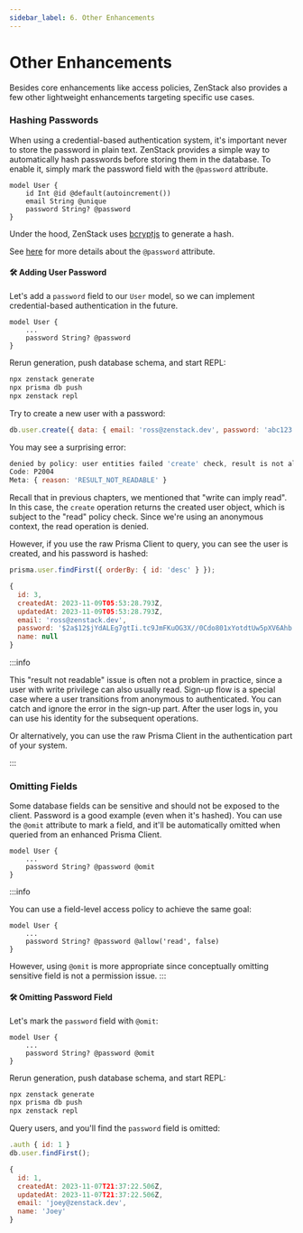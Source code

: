 ```yaml
---
sidebar_label: 6. Other Enhancements
---
```


# Other Enhancements

Besides core enhancements like access policies, ZenStack also provides a few other lightweight enhancements targeting specific use cases.

### Hashing Passwords

When using a credential-based authentication system, it's important never to store the password in plain text. ZenStack provides a simple way to automatically hash passwords before storing them in the database. To enable it, simply mark the password field with the `@password` attribute.

```zmodel
model User {
    id Int @id @default(autoincrement())
    email String @unique
    password String? @password
}
```

Under the hood, ZenStack uses [bcryptjs](https://github.com/dcodeIO/bcrypt.js/tree/master) to generate a hash.

See [here](../../reference/zmodel-language#password) for more details about the `@password` attribute.

#### 🛠️ Adding User Password

Let's add a `password` field to our `User` model, so we can implement credential-based authentication in the future.

```zmodel
model User {
    ...
    password String? @password
}
```

Rerun generation, push database schema, and start REPL:

```bash
npx zenstack generate
npx prisma db push
npx zenstack repl
```

Try to create a new user with a password:

```js
db.user.create({ data: { email: 'ross@zenstack.dev', password: 'abc123' }})
```

You may see a surprising error:

```js
denied by policy: user entities failed 'create' check, result is not allowed to be read back
Code: P2004
Meta: { reason: 'RESULT_NOT_READABLE' }
```

Recall that in previous chapters, we mentioned that "write can imply read". In this case, the `create` operation returns the created user object, which is subject to the "read" policy check. Since we're using an anonymous context, the read operation is denied.

However, if you use the raw Prisma Client to query, you can see the user is created, and his password is hashed:

```js
prisma.user.findFirst({ orderBy: { id: 'desc' } });
```

```js
{
  id: 3,
  createdAt: 2023-11-09T05:53:28.793Z,
  updatedAt: 2023-11-09T05:53:28.793Z,
  email: 'ross@zenstack.dev',
  password: '$2a$12$jYdALEg7gtIi.tc9JmFKuOG3X//0Cdo801xYotdtUw5pXV6Ahb.2m',
  name: null
}
```

:::info

This "result not readable" issue is often not a problem in practice, since a user with write privilege can also usually read. Sign-up flow is a special case where a user transitions from anonymous to authenticated. You can catch and ignore the error in the sign-up part. After the user logs in, you can use his identity for the subsequent operations.

Or alternatively, you can use the raw Prisma Client in the authentication part of your system.

:::

### Omitting Fields

Some database fields can be sensitive and should not be exposed to the client. Password is a good example (even when it's hashed). You can use the `@omit` attribute to mark a field, and it'll be automatically omitted when queried from an enhanced Prisma Client.

```zmodel
model User {
    ...
    password String? @password @omit
}
```

:::info

You can use a field-level access policy to achieve the same goal:

```zmodel
model User {
    ...
    password String? @password @allow('read', false)
}
```

However, using `@omit` is more appropriate since conceptually omitting sensitive field is not a permission issue.
:::

#### 🛠️ Omitting Password Field

Let's mark the `password` field with `@omit`:

```zmodel
model User {
    ...
    password String? @password @omit
}
```

Rerun generation, push database schema, and start REPL:

```bash
npx zenstack generate
npx prisma db push
npx zenstack repl
```

Query users, and you'll find the `password` field is omitted:

```js
.auth { id: 1 }
db.user.findFirst();
```

```js
{
  id: 1,
  createdAt: 2023-11-07T21:37:22.506Z,
  updatedAt: 2023-11-07T21:37:22.506Z,
  email: 'joey@zenstack.dev',
  name: 'Joey'
}
```
